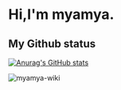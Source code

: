 # Hi,I'm myamya.
## My Github status
[![Anurag's GitHub stats](https://github-readme-stats.vercel.app/api?username=myamya-wiki)](https://github.com/anuraghazra/github-readme-stats)
<p>
    <img src="https://github-readme-stats.vercel.app/api/top-langs?username=myamya-wiki&show_icons=true&locale=ja&layout=compact&show_icons=true" alt="myamya-wiki"/>
</p>
